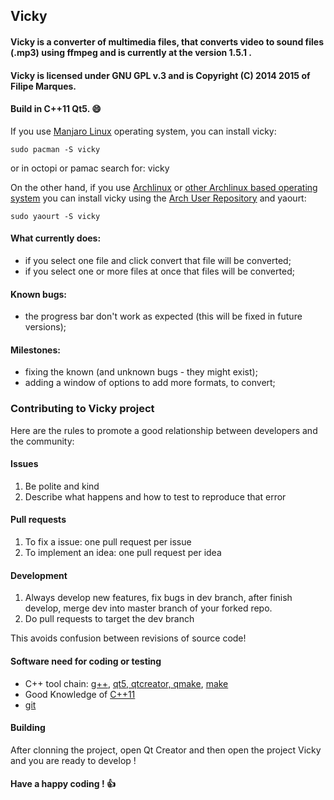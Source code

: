 ## Vicky

#### Vicky is a converter of multimedia files, that converts video to sound files (.mp3) using ffmpeg and is currently at the version 1.5.1 .
#### Vicky is licensed under GNU GPL v.3 and is Copyright (C) 2014 2015 of Filipe Marques.
#### Build in C++11 Qt5. :smile:

If you use [Manjaro Linux](http://www.manjaro.org/) operating system, you can install vicky:

```
sudo pacman -S vicky
```

or in octopi or pamac search for: vicky

On the other hand, if you use [Archlinux](https://www.archlinux.org/) or [other Archlinux based operating system](https://wiki.archlinux.org/index.php/Arch_based_distributions_%28active%29#Arch-influenced_distributions) you can install vicky
using the [Arch User Repository](https://aur.archlinux.org) and yaourt:

```
sudo yaourt -S vicky
```

#### What currently does:
- if you select one file and click convert that file will be converted;
- if you select one or more files at once that files will be converted;

#### Known bugs:
- the progress bar don't work as expected (this will be fixed in future versions);

#### Milestones:
- fixing the known (and unknown bugs - they might exist);
- adding a window of options to add more formats, to convert;

### Contributing to Vicky project

Here are the rules to promote a good relationship between developers and the community:

#### Issues

1. Be polite and kind
2. Describe what happens and how to test to reproduce that error

#### Pull requests

1. To fix a issue: one pull request per issue
2. To implement an idea: one pull request per idea

#### Development

1. Always develop new features, fix bugs in dev branch, after finish develop, merge dev into master branch of your forked repo.
2. Do pull requests to target the dev branch

This avoids confusion between revisions of source code!

#### Software need for coding or testing

* C++ tool chain: [g++](https://gcc.gnu.org/), [qt5, qtcreator, qmake](http://qt-project.org/), [make](http://www.gnu.org/software/make/)
* Good Knowledge of [C++11](http://isocpp.org/)
* [git](http://git-scm.com/)

#### Building

After clonning the project, open Qt Creator and then open the project Vicky and you are ready to develop !

#### Have a happy coding ! :thumbsup:
